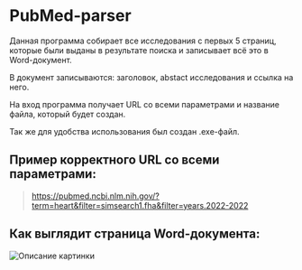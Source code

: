# PubMed-parser #

Данная программа собирает все исследования с первых 5 страниц, которые были выданы в результате поиска и записывает всё это в Word-документ. 

В документ записываются: заголовок, abstact исследования и ссылка на него. 

На вход программа получает URL со всеми параметрами и название файла, который будет создан. 

Так же для удобства использования был создан .exe-файл.

## Пример корректного URL со всеми параметрами: ##
>https://pubmed.ncbi.nlm.nih.gov/?term=heart&filter=simsearch1.fha&filter=years.2022-2022

## Как выглядит страница Word-документа: ##
<image src="scr_1.jpg" alt="Описание картинки">

